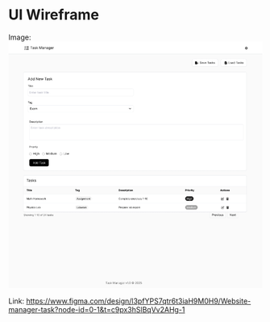 # UI Wireframe

Image: ![alt text](screenshots/Wireframe_UI.png)

Link: https://www.figma.com/design/l3pfYPS7qtr6t3iaH9M0H9/Website-manager-task?node-id=0-1&t=c9px3hSlBqVv2AHg-1